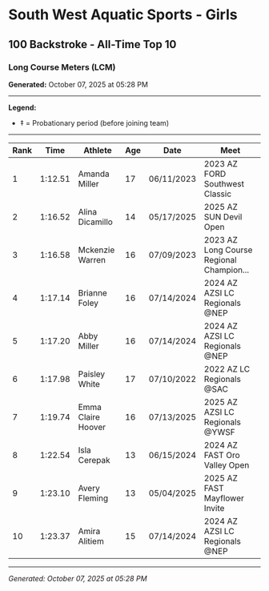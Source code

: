 # South West Aquatic Sports - Girls
## 100 Backstroke - All-Time Top 10
### Long Course Meters (LCM)

**Generated:** October 07, 2025 at 05:28 PM

---

**Legend:**
- ‡ = Probationary period (before joining team)

---

| Rank | Time | Athlete | Age | Date | Meet |
|------|------|---------|-----|------|------|
| 1 | 1:12.51 | Amanda Miller | 17 | 06/11/2023 | 2023 AZ FORD Southwest Classic |
| 2 | 1:16.52 | Alina Dicamillo | 14 | 05/17/2025 | 2025 AZ SUN Devil Open |
| 3 | 1:16.58 | Mckenzie Warren | 16 | 07/09/2023 | 2023 AZ Long Course Regional Champion... |
| 4 | 1:17.14 | Brianne Foley | 16 | 07/14/2024 | 2024 AZ AZSI LC Regionals @NEP |
| 5 | 1:17.20 | Abby Miller | 16 | 07/14/2024 | 2024 AZ AZSI LC Regionals @NEP |
| 6 | 1:17.98 | Paisley White | 17 | 07/10/2022 | 2022 AZ LC Regionals @SAC |
| 7 | 1:19.74 | Emma Claire Hoover | 16 | 07/13/2025 | 2025 AZ AZSI LC Regionals @YWSF |
| 8 | 1:22.54 | Isla Cerepak | 13 | 06/15/2024 | 2024 AZ FAST Oro Valley Open |
| 9 | 1:23.10 | Avery Fleming | 13 | 05/04/2025 | 2025 AZ FAST Mayflower Invite |
| 10 | 1:23.37 | Amira Alitiem | 15 | 07/14/2024 | 2024 AZ AZSI LC Regionals @NEP |

---

*Generated: October 07, 2025 at 05:28 PM*
